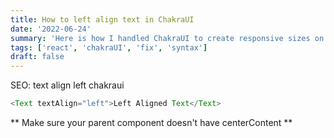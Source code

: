 ```yaml
---
title: How to left align text in ChakraUI
date: '2022-06-24'
summary: 'Here is how I handled ChakraUI to create responsive sizes on ChakraUI components'
tags: ['react', 'chakraUI', 'fix', 'syntax']
draft: false
---
```


SEO: text align left chakraui

```js
<Text textAlign="left">Left Aligned Text</Text>
```

** Make sure your parent component doesn't have centerContent **
